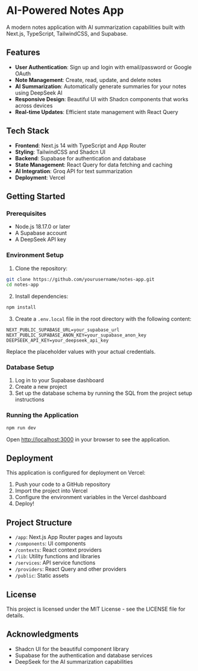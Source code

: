 # AI-Powered Notes App

A modern notes application with AI summarization capabilities built with Next.js, TypeScript, TailwindCSS, and Supabase.

## Features

- **User Authentication**: Sign up and login with email/password or Google OAuth
- **Note Management**: Create, read, update, and delete notes
- **AI Summarization**: Automatically generate summaries for your notes using DeepSeek AI
- **Responsive Design**: Beautiful UI with Shadcn components that works across devices
- **Real-time Updates**: Efficient state management with React Query

## Tech Stack

- **Frontend**: Next.js 14 with TypeScript and App Router
- **Styling**: TailwindCSS and Shadcn UI
- **Backend**: Supabase for authentication and database
- **State Management**: React Query for data fetching and caching
- **AI Integration**: Groq API for text summarization
- **Deployment**: Vercel

## Getting Started

### Prerequisites

- Node.js 18.17.0 or later
- A Supabase account
- A DeepSeek API key

### Environment Setup

1. Clone the repository:

```bash
git clone https://github.com/yourusername/notes-app.git
cd notes-app
```

2. Install dependencies:

```bash
npm install
```

3. Create a `.env.local` file in the root directory with the following content:

```
NEXT_PUBLIC_SUPABASE_URL=your_supabase_url
NEXT_PUBLIC_SUPABASE_ANON_KEY=your_supabase_anon_key
DEEPSEEK_API_KEY=your_deepseek_api_key
```

Replace the placeholder values with your actual credentials.

### Database Setup

1. Log in to your Supabase dashboard
2. Create a new project
3. Set up the database schema by running the SQL from the project setup instructions

### Running the Application

```bash
npm run dev
```

Open [http://localhost:3000](http://localhost:3000) in your browser to see the application.

## Deployment

This application is configured for deployment on Vercel:

1. Push your code to a GitHub repository
2. Import the project into Vercel
3. Configure the environment variables in the Vercel dashboard
4. Deploy!

## Project Structure

- `/app`: Next.js App Router pages and layouts
- `/components`: UI components
- `/contexts`: React context providers
- `/lib`: Utility functions and libraries
- `/services`: API service functions
- `/providers`: React Query and other providers
- `/public`: Static assets

## License

This project is licensed under the MIT License - see the LICENSE file for details.

## Acknowledgments

- Shadcn UI for the beautiful component library
- Supabase for the authentication and database services
- DeepSeek for the AI summarization capabilities
